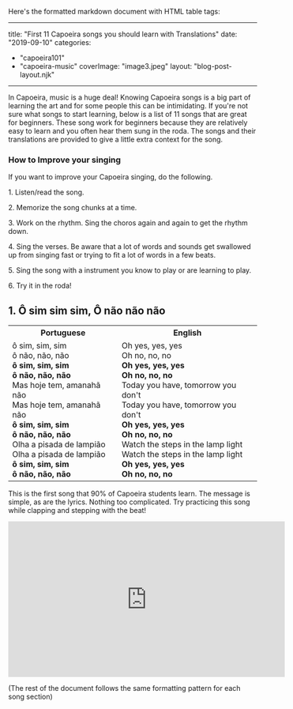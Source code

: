 Here's the formatted markdown document with HTML table tags:

---
title: "First 11 Capoeira songs you should learn with Translations"
date: "2019-09-10"
categories: 
  - "capoeira101"
  - "capoeira-music"
coverImage: "image3.jpeg"
layout: "blog-post-layout.njk"
---

In Capoeira, music is a huge deal! Knowing Capoeira songs is a big part of learning the art and for some people this can be intimidating. If you're not sure what songs to start learning, below is a list of 11 songs that are great for beginners. These song work for beginners because they are relatively easy to learn and you often hear them sung in the roda. The songs and their translations are provided to give a little extra context for the song. 

### **How to Improve your singing**

If you want to improve your Capoeira singing, do the following. 

1\. Listen/read the song. 

2\. Memorize the song chunks at a time. 

3\. Work on the rhythm. Sing the choros again and again to get the rhythm down.

4\. Sing the verses. Be aware that a lot of words and sounds get swallowed up from singing fast or trying to fit a lot of words in a few beats. 

5\. Sing the song with a instrument you know to play or are learning to play. 

6\. Try it in the roda!

## 1\. Ô sim sim sim, Ô não não não

<table class="capoeira-table">
    <tr class="header-row">
        <th>Portuguese</th>
        <th>English</th>
    </tr>
    <tr>
        <td>ô sim, sim, sim<br>ô não, não, não<br><strong>ô sim, sim, sim<br>ô não, não, não</strong><br>Mas hoje tem, amanahã não<br>Mas hoje tem, amanahã não<br><strong>ô sim, sim, sim<br>ô não, não, não</strong><br>Olha a pisada de lampião<br>Olha a pisada de lampião<br><strong>ô sim, sim, sim<br>ô não, não, não</strong></td>
        <td>Oh yes, yes, yes<br>Oh no, no, no<br><strong>Oh yes, yes, yes<br>Oh no, no, no</strong><br>Today you have, tomorrow you don't<br>Today you have, tomorrow you don't<br><strong>Oh yes, yes, yes<br>Oh no, no, no</strong><br>Watch the steps in the lamp light<br>Watch the steps in the lamp light<br><strong>Oh yes, yes, yes<br>Oh no, no, no</strong></td>
    </tr>
</table>

This is the first song that 90% of Capoeira students learn. The message is simple, as are the lyrics. Nothing too complicated. Try practicing this song while clapping and stepping with the beat!

<iframe width="560" height="315" src="https://www.youtube.com/embed/Qy9gkL1OMMs" title="YouTube video player" frameborder="0" allow="accelerometer; autoplay; clipboard-write; encrypted-media; gyroscope; picture-in-picture" allowfullscreen></iframe>

(The rest of the document follows the same formatting pattern for each song section)